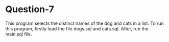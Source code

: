 # Question-7

This program selects the distinct names of the dog and cats in a list. To run this program, firstly load the file dogs.sql and cats.sql. After, run the main.sql file.

